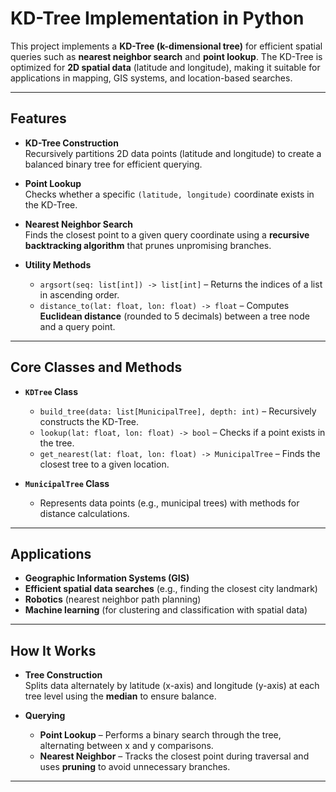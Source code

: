 # KD-Tree Implementation in Python

This project implements a **KD-Tree (k-dimensional tree)** for efficient spatial queries such as **nearest neighbor search** and **point lookup**. The KD-Tree is optimized for **2D spatial data** (latitude and longitude), making it suitable for applications in mapping, GIS systems, and location-based searches.

---

## **Features**
- **KD-Tree Construction**  
  Recursively partitions 2D data points (latitude and longitude) to create a balanced binary tree for efficient querying.

- **Point Lookup**  
  Checks whether a specific `(latitude, longitude)` coordinate exists in the KD-Tree.

- **Nearest Neighbor Search**  
  Finds the closest point to a given query coordinate using a **recursive backtracking algorithm** that prunes unpromising branches.

- **Utility Methods**
  - `argsort(seq: list[int]) -> list[int]` – Returns the indices of a list in ascending order.
  - `distance_to(lat: float, lon: float) -> float` – Computes **Euclidean distance** (rounded to 5 decimals) between a tree node and a query point.

---

## **Core Classes and Methods**
- **`KDTree` Class**
  - `build_tree(data: list[MunicipalTree], depth: int)` – Recursively constructs the KD-Tree.
  - `lookup(lat: float, lon: float) -> bool` – Checks if a point exists in the tree.
  - `get_nearest(lat: float, lon: float) -> MunicipalTree` – Finds the closest tree to a given location.

- **`MunicipalTree` Class**
  - Represents data points (e.g., municipal trees) with methods for distance calculations.

---

## **Applications**
- **Geographic Information Systems (GIS)**
- **Efficient spatial data searches** (e.g., finding the closest city landmark)
- **Robotics** (nearest neighbor path planning)
- **Machine learning** (for clustering and classification with spatial data)

---

## **How It Works**
- **Tree Construction**  
  Splits data alternately by latitude (x-axis) and longitude (y-axis) at each tree level using the **median** to ensure balance.

- **Querying**
  - **Point Lookup** – Performs a binary search through the tree, alternating between x and y comparisons.
  - **Nearest Neighbor** – Tracks the closest point during traversal and uses **pruning** to avoid unnecessary branches.

---




